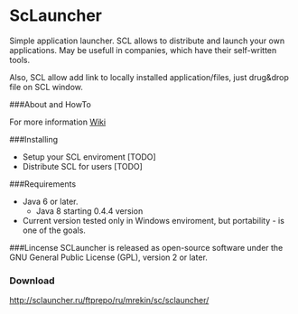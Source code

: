 ScLauncher
==========


Simple application launcher. SCL allows to distribute and launch your own applications. May be usefull in companies, which have their self-written tools.

Also, SCL allow add link to locally installed application/files, just drug&drop file on SCL window.

###About and HowTo

For more information [Wiki](https://github.com/mrekin/ScLauncher/wiki)

###Installing

* Setup your SCL enviroment [TODO]
* Distribute SCL for users [TODO]

###Requirements

* Java 6 or later. 
  * Java 8 starting 0.4.4 version
* Current version tested only in Windows enviroment, but portability - is one of the goals.

###Lincense
SCLauncher is released as open-source software under the GNU General Public License (GPL), version 2 or later.

### Download
http://sclauncher.ru/ftprepo/ru/mrekin/sc/sclauncher/
